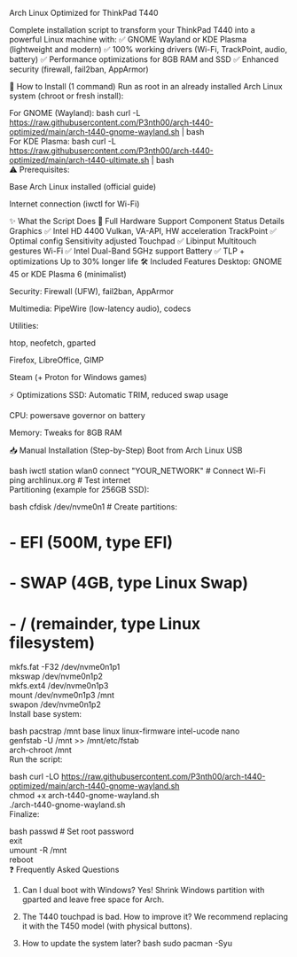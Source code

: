 Arch Linux Optimized for ThinkPad T440


Complete installation script to transform your ThinkPad T440 into a powerful Linux machine with:
✅ GNOME Wayland or KDE Plasma (lightweight and modern)
✅ 100% working drivers (Wi-Fi, TrackPoint, audio, battery)
✅ Performance optimizations for 8GB RAM and SSD
✅ Enhanced security (firewall, fail2ban, AppArmor)

🚀 How to Install (1 command)
Run as root in an already installed Arch Linux system (chroot or fresh install):

For GNOME (Wayland):
bash
curl -L https://raw.githubusercontent.com/P3nth00/arch-t440-optimized/main/arch-t440-gnome-wayland.sh | bash  
For KDE Plasma:
bash
curl -L https://raw.githubusercontent.com/P3nth00/arch-t440-optimized/main/arch-t440-ultimate.sh | bash  
⚠️ Prerequisites:

Base Arch Linux installed (official guide)

Internet connection (iwctl for Wi-Fi)

✨ What the Script Does
🔧 Full Hardware Support
Component	Status	Details
Graphics	✅ Intel HD 4400	Vulkan, VA-API, HW acceleration
TrackPoint	✅ Optimal config	Sensitivity adjusted
Touchpad	✅ Libinput	Multitouch gestures
Wi-Fi	✅ Intel Dual-Band	5GHz support
Battery	✅ TLP + optimizations	Up to 30% longer life
🛠️ Included Features
Desktop: GNOME 45 or KDE Plasma 6 (minimalist)

Security: Firewall (UFW), fail2ban, AppArmor

Multimedia: PipeWire (low-latency audio), codecs

Utilities:

htop, neofetch, gparted

Firefox, LibreOffice, GIMP

Steam (+ Proton for Windows games)

⚡ Optimizations
SSD: Automatic TRIM, reduced swap usage

CPU: powersave governor on battery

Memory: Tweaks for 8GB RAM

📥 Manual Installation (Step-by-Step)
Boot from Arch Linux USB

bash
iwctl station wlan0 connect "YOUR_NETWORK"  # Connect Wi-Fi  
ping archlinux.org  # Test internet  
Partitioning (example for 256GB SSD):

bash
cfdisk /dev/nvme0n1  # Create partitions:  
# - EFI (500M, type EFI)  
# - SWAP (4GB, type Linux Swap)  
# - / (remainder, type Linux filesystem)  
mkfs.fat -F32 /dev/nvme0n1p1  
mkswap /dev/nvme0n1p2  
mkfs.ext4 /dev/nvme0n1p3  
mount /dev/nvme0n1p3 /mnt  
swapon /dev/nvme0n1p2  
Install base system:

bash
pacstrap /mnt base linux linux-firmware intel-ucode nano  
genfstab -U /mnt >> /mnt/etc/fstab  
arch-chroot /mnt  
Run the script:

bash
curl -LO https://raw.githubusercontent.com/P3nth00/arch-t440-optimized/main/arch-t440-gnome-wayland.sh  
chmod +x arch-t440-gnome-wayland.sh  
./arch-t440-gnome-wayland.sh  
Finalize:

bash
passwd  # Set root password  
exit  
umount -R /mnt  
reboot  
❓ Frequently Asked Questions
1. Can I dual boot with Windows?
Yes! Shrink Windows partition with gparted and leave free space for Arch.

2. The T440 touchpad is bad. How to improve it?
We recommend replacing it with the T450 model (with physical buttons).

3. How to update the system later?
bash
sudo pacman -Syu  
